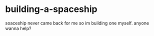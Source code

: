 # building-a-spaceship
soaceship never came back for me  so im building one myself. anyone wanna help?
